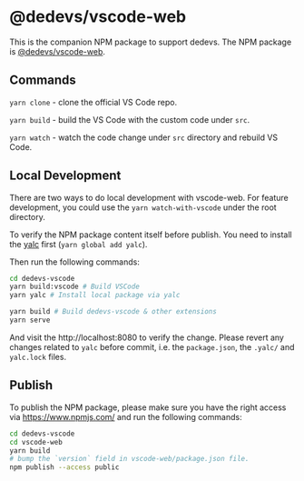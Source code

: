 # @dedevs/vscode-web

This is the companion NPM package to support dedevs. The NPM package is [@dedevs/vscode-web](https://www.npmjs.com/package/@dedevs/vscode-web).

## Commands

`yarn clone` - clone the official VS Code repo.

`yarn build` - build the VS Code with the custom code under `src`.

`yarn watch` - watch the code change under `src` directory and rebuild VS Code.

## Local Development

There are two ways to do local development with vscode-web. For feature development, you could use the `yarn watch-with-vscode` under the root directory.

To verify the NPM package content itself before publish. You need to install the [yalc](https://github.com/wclr/yalc) first (`yarn global add yalc`).

Then run the following commands:

```sh
cd dedevs-vscode
yarn build:vscode # Build VSCode
yarn yalc # Install local package via yalc

yarn build # Build dedevs-vscode & other extensions
yarn serve
```

And visit the http://localhost:8080 to verify the change. Please revert any changes related to `yalc` before commit, i.e. the `package.json`, the `.yalc/` and `yalc.lock` files.

## Publish

To publish the NPM package, please make sure you have the right access via https://www.npmjs.com/ and run the following commands:

```sh
cd dedevs-vscode
cd vscode-web
yarn build
# bump the `version` field in vscode-web/package.json file.
npm publish --access public
```
